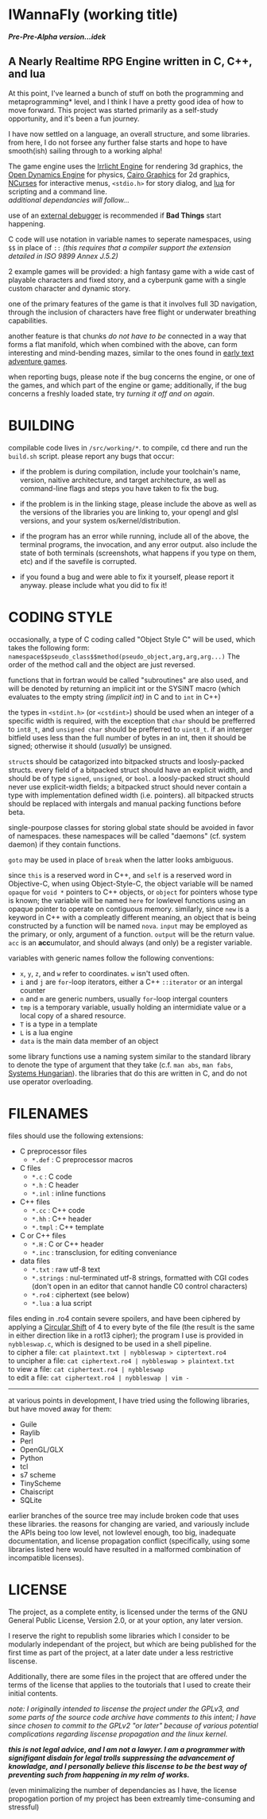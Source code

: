 IWannaFly (working title)
=========================

***Pre-Pre-Alpha version...idek***

A Nearly Realtime RPG Engine written in C, C++, and lua
-------------------------------------------------------

At this point, I've learned a bunch of stuff on both the programming and
metaprogramming\* level, and I think I have a pretty good idea of how to
move forward. This project was started primarily as a self-study
opportunity, and it's been a fun journey.

I have now settled on a language, an overall structure, and some
libraries. from here, I do not forsee any further false starts and hope
to have smooth(ish) sailing through to a working alpha!

The game engine uses the
[Irrlicht Engine](http://irrlicht.sourceforge.net/) for rendering 3d
graphics, the [Open Dynamics Engine](http://www.ode.org/) for physics,
[Cairo Graphics](https://www.cairographics.org/) for 2d graphics,
[NCurses](https://invisible-island.net/ncurses/) for interactive menus,
`<stdio.h>` for story dialog, and [lua](https://www.lua.org/) for scripting
and a command line.\
  *additional dependancies will follow...*

use of an [external debugger](https://www.gnu.org/software/gdb/) is
recommended if **Bad Things** start happening.

C code will use notation in variable names to seperate namespaces, using
`$$` in place of `::` *(this requires that a compiler support the
extension detailed in ISO 9899 Annex J.5.2)*

2 example games will be provided: a high fantasy game with a wide cast of
playable characters and fixed story, and a cyberpunk game with a single
custom character and dynamic story.

one of the primary features of the game is that it involves full 3D
navigation, through the inclusion of characters have free flight or
underwater breathing capabilities.

another feature is that chunks _do not have to be_ connected in a way that
forms a flat manifold, which when combined with the above, can form
interesting and mind-bending mazes, similar to the ones found in
[early text adventure games](https://en.wikipedia.org/wiki/Colossal_Cave_Adventure).

when reporting bugs, please note if the bug concerns the engine, or one
of the games, and which part of the engine or game; additionally, if the
bug concerns a freshly loaded state, try *turning it off and on again*.

BUILDING
========

compilable code lives in `/src/working/*`. to compile, cd there and run
the `build.sh` script. please report any bugs that occur:

- if the problem is during compilation, include your toolchain's name,
  version, naitive architecture, and target architecture, as well as
  command-line flags and steps you have taken to fix the bug.

- if the problem is in the linking stage, please include the above as
  well as the versions of the libraries you are linking to, your opengl
  and glsl versions, and your system os/kernel/distribution.

- if the program has an error while running, include all of the above,
  the terminal programs, the invocation, and any error output. also
  include the state of both terminals (screenshots, what happens if you
  type on them, etc) and if the savefile is corrupted.

- if you found a bug and were able to fix it yourself, please report it
  anyway. please include what you did to fix it!

CODING STYLE
============

occasionally, a type of C coding called "Object Style C" will be used,
which takes the following form: 
`namespace$$pseudo_class$$method(pseudo_object,arg,arg,arg...)` 
The order of the method call and the object are just reversed.

functions that in fortran would be called "subroutines" are also used,
and will be denoted by returning an implicit int or the SYSINT macro
(which evaluates to the empty string *(implicit int)* in C and to `int`
in C++)

the types in `<stdint.h>` (or `<cstdint>`) should be used when an integer
of a specific width is required, with the exception that `char` should be
prefferred to `int8_t`, and `unsigned char` should be prefferred to
`uint8_t`. if an interger bitfield uses less than the full number of
bytes in an int, then it should be signed; otherwise it should (*usually*)
be unsigned.

`struct`s should be catagorized into bitpacked structs and loosly-packed
structs. every field of a bitpacked struct should have an explicit width,
and should be of type `signed`, `unsigned`, or `bool`. a loosly-packed
struct should never use explicit-width fields; a bitpacked struct should
never contain a type with implementation defined width (i.e. pointers). all
bitpacked structs should be replaced with intergals and manual packing
functions before beta.

single-pourpose classes for storing global state should be avoided in
favor of namespaces. these namespaces will be called "daemons" (cf. system
daemon) if they contain functions.

`goto` may be used in place of `break` when the latter looks ambiguous.

since `this` is a reserved word in C++, and `self` is a reserved word in
Objective-C, when using Object-Style-C, the object variable will be named
`opaque` for `void *` pointers to C++ objects, or `object` for pointers
whose type is known; the variable will be named `here` for lowlevel
functions using an opaque pointer to operate on contiguous memory.
similarly, since `new` is a keyword in C++ with a compleatly different
meaning, an object that is being constructed by a function will be named
`nova`. `input` may be employed as the primary, or only, argument of a
function. `output` will be the return value. `acc` is an **acc**umulator,
and should always (and only) be a register variable.

variables with generic names follow the following conventions:
- `x`, `y`, `z`, and `w` refer to coordinates. `w` isn't used often.
- `i` and `j` are `for`-loop iterators, either a C++ `::iterator` or an
  intergal counter
- `n` and `m` are generic numbers, usually `for`-loop intergal counters
- `tmp` is a temporary variable, usually holding an intermidiate value or
  a local copy of a shared resource.
- `T` is a type in a template
- `L` is a lua engine
- `data` is the main data member of an object

some library functions use a naming system similar to the standard library
to denote the type of argument that they take (c.f. `man abs`, `man fabs`,
[Systems Hungarian](https://en.wikipedia.org/wiki/Hungarian_notation)). the
libraries that do this are written in C, and do not use operator
overloading.

FILENAMES
=========
files should use the following extensions:
- C preprocessor files
  - `*.def` : C preprocessor macros
- C files
  - `*.c` : C code
  - `*.h` : C header
  - `*.inl` : inline functions
- C++ files
  - `*.cc` : C++ code
  - `*.hh` : C++ header
  - `*.tmpl` : C++ template
- C or C++ files
  - `*.H` : C or C++ header
  - `*.inc` : transclusion, for editing conveniance
- data files
  - `*.txt` : raw utf-8 text
  - `*.strings` : nul-terminated utf-8 strings, formatted with CGI codes
    (don't open in an editor that cannot handle C0 control characters)
  - `*.ro4` : ciphertext (see below)
  - `*.lua` : a lua script

files ending in .ro4 contain severe spoilers, and have been ciphered by
applying a [Circular Shift](https://en.wikipedia.org/wiki/Circular_shift)
of 4 to every byte of the file (the result is the same in either
direction like in a rot13 cipher); the program I use is provided in
`nybbleswap.c`, which is designed to be used in a shell pipeline.\
to cipher a file:
`cat plaintext.txt | nybbleswap > ciptertext.ro4`\
to uncipher a file:
`cat ciphertext.ro4 | nybbleswap > plaintext.txt`\
to view a file:
`cat ciphertext.ro4 | nybbleswap`\
to edit a file:
`cat ciphertext.ro4 | nybbleswap | vim -`

---

at various points in development, I have tried using the following
libraries, but have moved away for them:

- Guile
- Raylib
- Perl
- OpenGL/GLX
- Python
- tcl
- s7 scheme
- TinyScheme
- Chaiscript
- SQLite

earlier branches of the source tree may include broken code that uses
these libraries. the reasons for changing are varied, and variously include
the APIs being too low level, not lowlevel enough, too big, inadequate
documentation, and license propagation conflict (specifically, using some
libraries listed here would have resulted in a malformed combination of
incompatible licenses).

LICENSE
=======

The project, as a complete entity, is licensed under the terms of the GNU
General Public License, Version 2.0, or at your option, any later version.

I reserve the right to republish some libraries which I consider to be
modularly independant of the project, but which are being published for the
first time as part of the project, at a later date under a less restrictive
liscense.

Additionally, there are some files in the project that are offered under
the terms of the license that applies to the toutorials that I used to
create their initial contents.

*note: I originally intended to liscense the project under the GPLv3, and
some parts of the source code archive have comments to this intent; I have
since chosen to commit to the GPLv2 "or later" because of various potential
complications regarding liscense propagation and the linux kernel.*

***this is not legal advice, and I am not a lawyer. I am a programmer with
signifigant disdain for legal trolls suppressing the advancement of
knowladge, and I personally believe this liscense to be the best way of
preventing such from happening in my relm of works.***

(even minimalizing the number of dependancies as I have, the license
propogation portion of my project has been extreamly time-consuming and
stressful)
